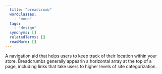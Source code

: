 ```yaml
---
  title: "breadcrumb"
  wordClasses:
    - "noun"
  tags:
    - "design"
  synonyms: []
  relatedTerms: []
  readMore: []
---
```

A navigation aid that helps users to keep track of their location within your store. Breadcrumbs generally appearin a horizontal array at the top of a page, including links that take users to higher levels of site categorization.

